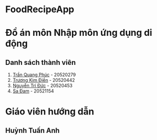 # FoodRecipeApp

# Đồ án môn Nhập môn ứng dụng di động

##  Danh sách thành viên
1. [Trần Quang Phúc](https://github.com/trph3322) - 20520279
2. [Trương Kim Điền](https://github.com/Kimdien2206) - 20520442
3. [Nguyễn Trí Đức](https://github.com/DucllOwO) - 20520453
4. [Sa Đam](https://github.com/SaDam1154) - 20521154


# Giáo viên hướng dẫn
## Huỳnh Tuấn Anh
